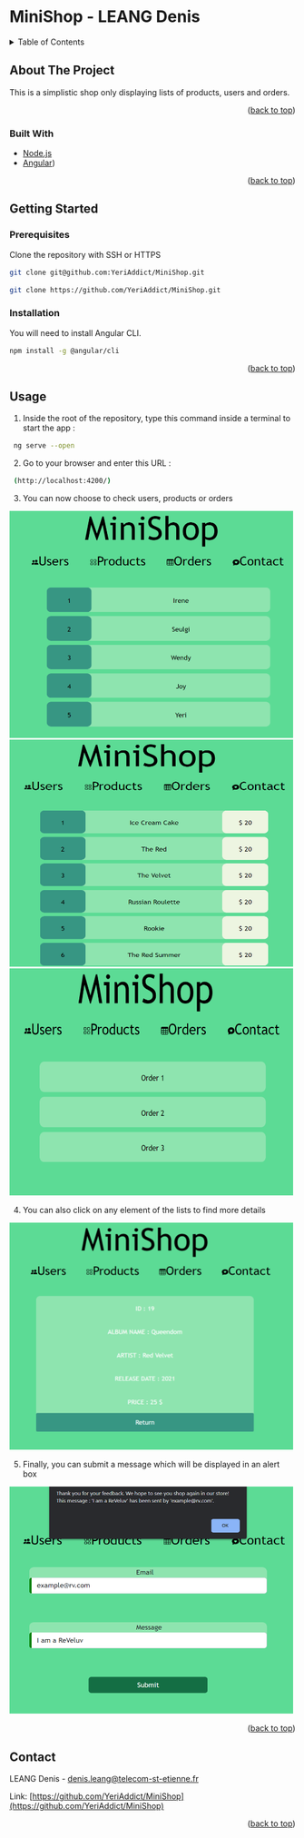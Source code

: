 # MiniShop - LEANG Denis

</div>

<!-- TABLE OF CONTENTS -->
<details>
  <summary>Table of Contents</summary>
  <ol>
    <li>
      <a href="#about-the-project">About The Project</a>
      <ul>
        <li><a href="#built-with">Built With</a></li>
      </ul>
    </li>
    <li>
      <a href="#getting-started">Getting Started</a>
      <ul>
        <li><a href="#prerequisites">Prerequisites</a></li>
        <li><a href="#installation">Installation</a></li>
      </ul>
    </li>
    <li><a href="#usage">Usage</a></li>
    <li><a href="#contact">Contact</a></li>
  </ol>
</details>

<!-- ABOUT THE PROJECT -->
## About The Project

This is a simplistic shop only displaying lists of products, users and orders.

<p align="right">(<a href="#top">back to top</a>)</p>

### Built With

* [Node.js](https://nodejs.org/en/)
* [Angular](https://angular.io/))

<p align="right">(<a href="#top">back to top</a>)</p>

<!-- GETTING STARTED -->
## Getting Started

### Prerequisites

Clone the repository with SSH or HTTPS
   ```sh
   git clone git@github.com:YeriAddict/MiniShop.git
   ```
   ```sh
   git clone https://github.com/YeriAddict/MiniShop.git
   ```

### Installation

You will need to install Angular CLI.
  ```sh
  npm install -g @angular/cli 
  ```

<p align="right">(<a href="#top">back to top</a>)</p>

<!-- USAGE EXAMPLES -->
## Usage

1. Inside the root of the repository, type this command inside a terminal to start the app :
 ```sh
  ng serve --open
  ```

2. Go to your browser and enter this URL :
 ```sh
  (http://localhost:4200/)
  ```

3. You can now choose to check users, products or orders

<img src="images/shop_one.png" alt="Logo" width="500" height="400">

<img src="images/shop_two.png" alt="Logo" width="500" height="400">

<img src="images/shop_three.png" alt="Logo" width="500" height="400">

4. You can also click on any element of the lists to find more details

<img src="images/shop_four.png" alt="Logo" width="500" height="400">

5. Finally, you can submit a message which will be displayed in an alert box 

<img src="images/shop_five.png" alt="Logo" width="500" height="400">

<p align="right">(<a href="#top">back to top</a>)</p>

<!-- CONTACT -->
## Contact

LEANG Denis - denis.leang@telecom-st-etienne.fr 

Link: [https://github.com/YeriAddict/MiniShop](https://github.com/YeriAddict/MiniShop)

<p align="right">(<a href="#top">back to top</a>)</p>
